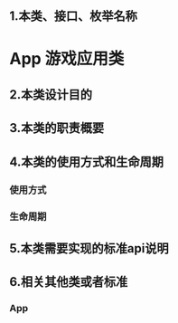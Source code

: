 ## 1.本类、接口、枚举名称
# App 游戏应用类  

## 2.本类设计目的

## 3.本类的职责概要

## 4.本类的使用方式和生命周期
### 使用方式

### 生命周期

## 5.本类需要实现的标准api说明

## 6.相关其他类或者标准
### App
